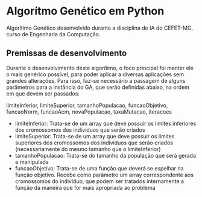 # Algorítmo Genético em Python
Algorítimo Genético desenvolvido durante a disciplina de IA do CEFET-MG, curso de Engenharia da Computação.

## Premissas de desenvolvimento

Durante o desenvolvimento deste algorítimo, o foco principal foi manter ele o mais genérico possível, para poder aplicar a diversas aplicações sem grandes alterações. Para isso, faz-se necessário a passagem de alguns parâmetros para a instância do GA, que serão definidas abaixo, na ordem em que devem ser passados:

limiteInferior, limiteSuperior, tamanhoPopulacao, funcaoObjetivo, funcaoNorm, funcaoAcm, novaPopulacao, taxaMutacao, iteracoes
- limiteInferior: Trata-se de um array que deve possuir os limites inferiores dos cromossomos dos indivíduos que serão criados
- limiteSuperior: Trata-se de um array que deve possuir os limites superiores dos cromossomos dos indivíduos que serão criados (necessariamente do mesmo tamanho que o limiteInferior)
- tamanhoPopulacao: Trata-se do tamanho da população que será gerada e manipulada
- funcaoObjetivo: Trata-se de uma função que deverá se espelhar na função objetivo. Recebe como parâmetro um array correspondente aos cromossomos do indivíduo, que podem ser tratados internamente a função da maneira que for mais apropriada ao problema
